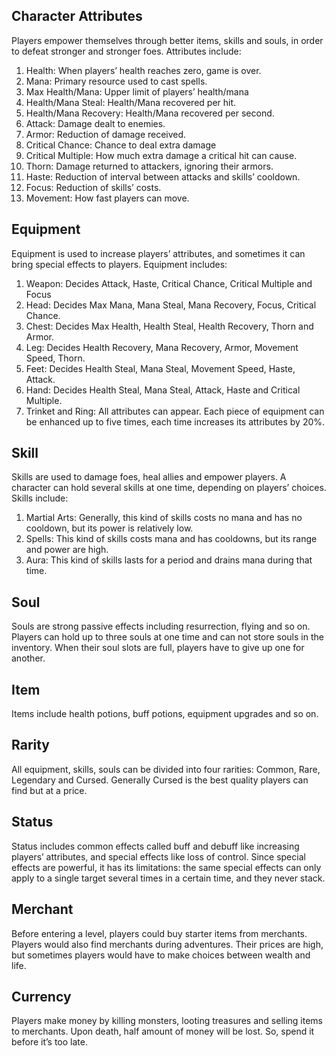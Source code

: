 <a id="manual"></a>
## Character Attributes

Players empower themselves through better items, skills and souls, in order to defeat stronger and stronger foes.
Attributes include:
1.  Health: When players’ health reaches zero, game is over.
2.  Mana: Primary resource used to cast spells.
3.  Max Health/Mana: Upper limit of players’ health/mana
4.  Health/Mana Steal: Health/Mana recovered per hit.
5.  Health/Mana Recovery: Health/Mana recovered per second.
6.  Attack: Damage dealt to enemies.
7.  Armor: Reduction of damage received.
8.  Critical Chance: Chance to deal extra damage
9.  Critical Multiple: How much extra damage a critical hit can cause.
10. Thorn: Damage returned to attackers, ignoring their armors.
11. Haste: Reduction of interval between attacks and skills’ cooldown.
12. Focus: Reduction of skills’ costs.
13. Movement: How fast players can move.

## Equipment

Equipment is used to increase players’ attributes, and sometimes it can bring special effects to players.
Equipment includes:
1.  Weapon: Decides Attack, Haste, Critical Chance, Critical Multiple and Focus
2.  Head: Decides Max Mana, Mana Steal, Mana Recovery, Focus, Critical Chance.
3.  Chest: Decides Max Health, Health Steal, Health Recovery, Thorn and Armor.
4.  Leg: Decides Health Recovery, Mana Recovery, Armor, Movement Speed, Thorn.
5.  Feet: Decides Health Steal, Mana Steal, Movement Speed, Haste, Attack.
6.  Hand: Decides Health Steal, Mana Steal, Attack, Haste and Critical Multiple.
7.  Trinket and Ring: All attributes can appear.
Each piece of equipment can be enhanced up to five times, each time increases its attributes by 20%.

## Skill

Skills are used to damage foes, heal allies and empower players.
A character can hold several skills at one time, depending on players’ choices.
Skills include:
1.	Martial Arts: Generally, this kind of skills costs no mana and has no cooldown, but its power is relatively low.
2.	Spells: This kind of skills costs mana and has cooldowns, but its range and power are high.
3.	Aura: This kind of skills lasts for a period and drains mana during that time.

## Soul

Souls are strong passive effects including resurrection, flying and so on.
Players can hold up to three souls at one time and can not store souls in the inventory.
When their soul slots are full, players have to give up one for another.


## Item

Items include health potions, buff potions, equipment upgrades and so on.

## Rarity

All equipment, skills, souls can be divided into four rarities: Common, Rare, Legendary and Cursed. Generally Cursed is the best quality players can find but at a price.
    
## Status

Status includes common effects called buff and debuff like increasing players’ attributes, and special effects like loss of control.
Since special effects are powerful, it has its limitations: the same special effects can only apply to a single target several times in a certain time, and they never stack.

## Merchant

Before entering a level, players could buy starter items from merchants.
Players would also find merchants during adventures. Their prices are high, but sometimes players would have to make choices between wealth and life.

## Currency

Players make money by killing monsters, looting treasures and selling items to merchants.
Upon death, half amount of money will be lost. So, spend it before it’s too late.

